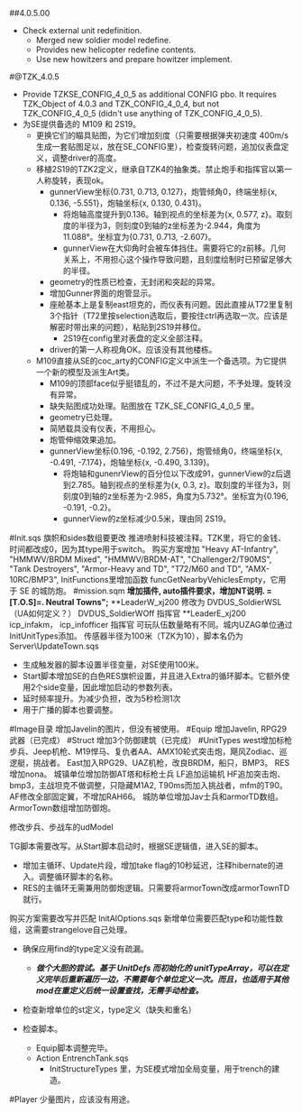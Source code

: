 
##4.0.5.00
+ Check external unit redefinition.
	+ Merged new soldier model redefine.
	+ Provides new helicopter redefine contents.
	+ Use new howitzers and prepare howitzer implement.

#@TZK_4.0.5
+ Provide TZKSE_CONFIG_4_0_5 as additional CONFIG pbo. It requires TZK_Object of 4.0.3 and TZK_CONFIG_4_0_4, but not TZK_CONFIG_4_0_5 (didn't use anything of TZK_CONFIG_4_0_5).
+ 为SE提供备选的 M109 和 2S19。
	+ 更换它们的瞄具贴图，为它们增加刻度（只需要根据弹夹初速度 400m/s 生成一套贴图足以，放在SE_CONFIG里），检查旋转问题，追加仪表盘定义，调整driver的高度。
	+ 移植2S19的TZK2定义，继承自TZK4的抽象类。禁止炮手和指挥官以第一人称旋转，表现ok。
		+ gunnerView坐标{0.731, 0.713, 0.127}，炮管倾角0，终端坐标{x, 0.136, -5.551}，炮轴坐标{x, 0.130, 0.431}。
			+ 将炮轴高度提升到0.136。轴到视点的坐标差为{x, 0.577, z}。取刻度的半径为3，则刻度0到轴的z坐标差为-2.944，角度为11.088°。坐标宜为{0.731, 0.713, -2.607}。
			+ gunnerView在大仰角时会被车体挡住。需要将它的z前移。几何关系上，不用担心这个操作导致问题，且刻度绘制时已预留足够大的半径。
		+ geometry的性质已检查，无封闭和突起的异常。
		+ 增加Gunner界面的炮管显示。
		+ 座舱基本上是复制east坦克的，而仪表有问题。因此直接从T72里复制3个指针（T72里按selection选取后，要按住ctrl再选取一次。应该是解密时带出来的问题），粘贴到2S19并移位。
			+ 2S19在config里对表盘的定义全部注释。
		+ driver的第一人称视角OK。应该没有其他楼栋。
	+ M109直接从SE的coc_arty的CONFIG定义中派生一个备选项。为它提供一个新的模型及派生Art类。
		+ M109的顶部face似乎挺错乱的，不过不是大问题，不予处理。旋转没有异常。
		+ 缺失贴图成功处理。贴图放在 TZK_SE_CONFIG_4_0_5 里。
		+ geometry已处理。
		+ 简陋载具没有仪表，不用担心。
		+ 炮管伸缩效果追加。
		+ gunnerView坐标{0.196, -0.192, 2.756}，炮管倾角0，终端坐标{x, -0.491, -7.174}，炮轴坐标{x, -0.490, 3.139}。
			+ 将炮轴和gunenrView的百分位以下改成91，gunnerView的z后退到2.785。轴到视点的坐标差为{x, 0.3, z}。取刻度的半径为3，则刻度0到轴的z坐标差为-2.985，角度为5.732°。坐标宜为{0.196, -0.191, -0.2}。
			+ gunnerView的z坐标减少0.5米，理由同 2S19。





#Init.sqs
旗帜和sides数组要更改
推进喷射科技被注释。TZK里，将它的金钱、时间都改成0，因为其type用于switch。
购买方案增加 "Heavy AT-Infantry", "HMMWV/BRDM Mixed", "HMMWV/BRDM-AT", "Challenger2/T90MS", "Tank Destroyers", "Armor-Heavy and TD", "T72/M60 and TD", "AMX-10RC/BMP3", 
InitFunctions里增加函数 funcGetNearbyVehiclesEmpty，它用于 SE 的城防炮。
#mission.sqm
**增加插件, auto插件要求，增加NT说明. =[T.O.S]=. Neutral Towns";**
**LeaderW_xj200 修改为 DVDUS_SoldierWSL （UA如何定义？） DVDUS_SoldierWOff 指挥官
**LeaderE_xj200 icp_infakm， icp_infofficer 指挥官
可玩队伍数量略有不同。城内UZAG单位通过InitUnitTypes添加。
传感器半径为100米（TZK为10），脚本名仍为 Server\UpdateTown.sqs 
+ 生成触发器的脚本设置半径变量，对SE使用100米。
+ Start脚本增加SE的白色RES旗帜设置，并且进入Extra的循环脚本。它额外使用2个side变量，因此增加启动的参数列表。
+ 延时频率提升。为减少负担，改为5秒检测1次
+ 用于广播的脚本也要调整。

#Image目录
增加Javelin的图片，但没有被使用。
#Equip
增加Javelin, RPG29武器（已完成）
#Struct
增加3个防御建筑（已完成）
#UnitTypes
west增加标枪步兵、Jeep机枪、M19悍马、复仇者AA、AMX10轮式突击炮，飓风Zodiac、巡逻艇，挑战者。
East加入RPG29、UAZ机枪，改良BRDM，船只，BMP3。
RES增加nona。
城镇单位增加防御AT塔和标枪士兵
LF追加运输机
HF追加突击炮、bmp3，主战坦克不做调整，只隐藏M1A2, T90ms而加入挑战者，mfm的T90。
AF修改全部固定翼，不增加RAH66。
城防单位增加Jav士兵和armorTD数组。ArmorTown数组增加防御炮。

修改步兵、步战车的udModel

TG脚本需要改写。从Start脚本启动时，根据SE逻辑值，进入SE的脚本。
+ 增加主循环、Update片段，增加take flag的10秒延迟，注释hibernate的进入。调整循环脚本的名称。
+ RES的主循环无需兼用防御炮逻辑。只需要将armorTown改成armorTownTD就行。

购买方案需要改写并匹配 InitAIOptions.sqs
新增单位需要匹配type和功能性数组，这需要strangelove自己处理。



+ 确保应用find的type定义没有疏漏。
	+ ***做个大胆的尝试。基于 UnitDefs 而初始化的 unitTypeArray，可以在定义完毕后重新遍历一边，不需要每个单位定义一次。而且，也适用于其他mod在重定义后统一设置查找，无需手动检查。***
+ 检查新增单位的st定义，type定义（缺失和重名）

+ 检查脚本。
	+ Equip脚本调整完毕。
	+ Action EntrenchTank.sqs
		+ InitStructureTypes 里，为SE模式增加全局变量，用于trench的建造。

#Player
少量图片，应该没有用途。